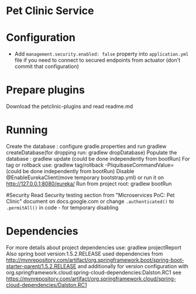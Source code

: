 # Pet Clinic Service

# Configuration
* Add `management.security.enabled: false` property into `application.yml` file if you need to connect to secured endpoints from actuator (don't commit that configuration) 

# Prepare plugins
Download the petclinic-plugins and read readme.md

# Running
Create the database : configure gradle.properties and run gradlew createDatabase(for dropping run: gradlew dropDatabase)
Populate the database : gradlew update (could be done independently from bootRun)
For tag or rollback use: gradlew tag/rollback -PliquibaseCommandValue=<version> (could be done independently from bootRun)
Disable @EnableEurekaClient(move temporary bootstrap.yml) or run it on http://127.0.0.1:8080/eureka/
Run from project root: gradlew bootRun

#Security
Read Security testing section from "Microservices PoC: Pet Clinic" document on docs.google.com or
change `.authenticated()` to `.permitAll()` in code - for temporary disabling

# Dependencies
For more details about project dependencies use:  gradlew projectReport
Also spring boot version:1.5.2.RELEASE used dependencies from
http://mvnrepository.com/artifact/org.springframework.boot/spring-boot-starter-parent/1.5.2.RELEASE
and additionally for version configuration with org.springframework.cloud:spring-cloud-dependencies:Dalston.RC1 see
https://mvnrepository.com/artifact/org.springframework.cloud/spring-cloud-dependencies/Dalston.RC1

